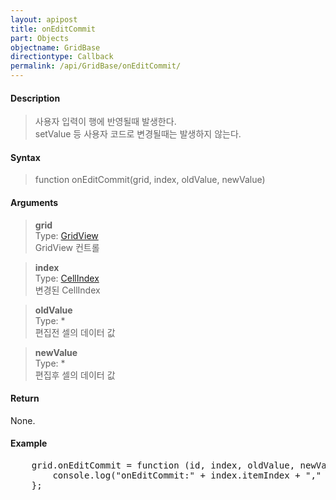 ```yaml
---
layout: apipost
title: onEditCommit
part: Objects
objectname: GridBase
directiontype: Callback
permalink: /api/GridBase/onEditCommit/
---
```



#### Description

> 사용자 입력이 행에 반영될때 발생한다.  
> setValue 등 사용자 코드로 변경될때는 발생하지 않는다.  

#### Syntax

> function onEditCommit(grid, index, oldValue, newValue)   

#### Arguments

> **grid**  
> Type: [GridView](/api/types/GridView/)  
> GridView 컨트롤  

> **index**  
> Type:  [CellIndex](/api/types/CellIndex/)  
> 변경된 CellIndex  

> **oldValue**  
> Type: *  
> 편집전 셀의 데이터 값  

> **newValue**  
> Type: *  
> 편집후 셀의 데이터 값  

#### Return

None.

#### Example

<pre class="prettyprint">
    grid.onEditCommit = function (id, index, oldValue, newValue) {
        console.log("onEditCommit:" + index.itemIndex + "," + index.column + ", " + oldValue + " => " + newValue);        }  
    };
</pre>


